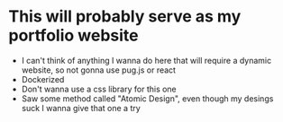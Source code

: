 # This will probably serve as my portfolio website
* I can't think of anything I wanna do here that will require a dynamic website, so not gonna use pug.js or react 
* Dockerized
* Don't wanna use a css library for this one
* Saw some method called "Atomic Design", even though my desings suck I wanna give that one a try